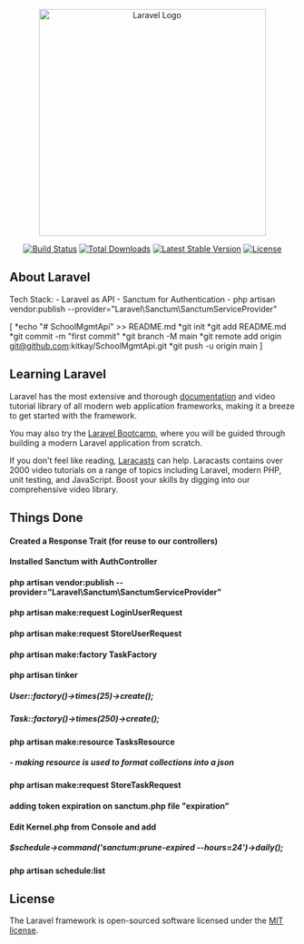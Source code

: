 <p align="center"><a href="https://laravel.com" target="_blank"><img src="https://raw.githubusercontent.com/laravel/art/master/logo-lockup/5%20SVG/2%20CMYK/1%20Full%20Color/laravel-logolockup-cmyk-red.svg" width="400" alt="Laravel Logo"></a></p>

<p align="center">
<a href="https://travis-ci.org/laravel/framework"><img src="https://travis-ci.org/laravel/framework.svg" alt="Build Status"></a>
<a href="https://packagist.org/packages/laravel/framework"><img src="https://img.shields.io/packagist/dt/laravel/framework" alt="Total Downloads"></a>
<a href="https://packagist.org/packages/laravel/framework"><img src="https://img.shields.io/packagist/v/laravel/framework" alt="Latest Stable Version"></a>
<a href="https://packagist.org/packages/laravel/framework"><img src="https://img.shields.io/packagist/l/laravel/framework" alt="License"></a>
</p>

## About Laravel

Tech Stack:
    - Laravel as API
    - Sanctum for Authentication
    - php artisan vendor:publish --provider="Laravel\Sanctum\SanctumServiceProvider"

[
    *echo "# SchoolMgmtApi" >> README.md
    *git init
    *git add README.md
    *git commit -m "first commit"
    *git branch -M main
    *git remote add origin git@github.com:kitkay/SchoolMgmtApi.git
    *git push -u origin main
]
## Learning Laravel

Laravel has the most extensive and thorough [documentation](https://laravel.com/docs) and video tutorial library of all modern web application frameworks, making it a breeze to get started with the framework.

You may also try the [Laravel Bootcamp](https://bootcamp.laravel.com), where you will be guided through building a modern Laravel application from scratch.

If you don't feel like reading, [Laracasts](https://laracasts.com) can help. Laracasts contains over 2000 video tutorials on a range of topics including Laravel, modern PHP, unit testing, and JavaScript. Boost your skills by digging into our comprehensive video library.

## Things Done

#### Created a Response Trait (for reuse to our controllers)
#### Installed Sanctum with AuthController
#### php artisan vendor:publish --provider="Laravel\Sanctum\SanctumServiceProvider"
#### php artisan make:request LoginUserRequest

#### php artisan make:request StoreUserRequest
#### php artisan make:factory TaskFactory
#### php artisan tinker
##### User::factory()->times(25)->create();
##### Task::factory()->times(250)->create();

#### php artisan make:resource TasksResource
##### - making resource is used to format collections into a json

#### php artisan make:request StoreTaskRequest

#### adding token expiration on sanctum.php file "expiration"
#### Edit Kernel.php from Console and add
#####  $schedule->command('sanctum:prune-expired --hours=24')->daily();
#### php artisan schedule:list
## License

The Laravel framework is open-sourced software licensed under the [MIT license](https://opensource.org/licenses/MIT).
